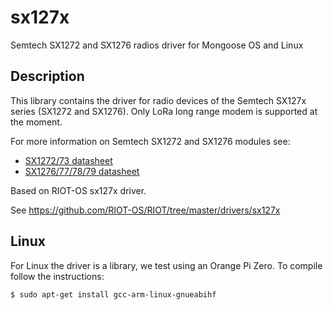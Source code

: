 # sx127x
Semtech SX1272 and SX1276 radios driver for Mongoose OS and Linux

## Description
This library contains the driver for radio devices of the Semtech SX127x series (SX1272 and SX1276). Only LoRa long range modem is supported at the moment.

For more information on Semtech SX1272 and SX1276 modules see:
* [SX1272/73 datasheet](http://www.semtech.com/images/datasheet/sx1272.pdf)
* [SX1276/77/78/79 datasheet](http://www.semtech.com/images/datasheet/sx1276_77_78_79.pdf)

Based on RIOT-OS sx127x driver.

See https://github.com/RIOT-OS/RIOT/tree/master/drivers/sx127x

## Linux
For Linux the driver is a library, we test using an Orange Pi Zero. To compile follow the instructions:

	$ sudo apt-get install gcc-arm-linux-gnueabihf